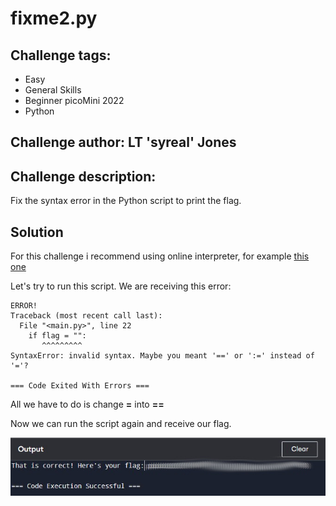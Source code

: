 # fixme2.py
## Challenge tags:
- Easy
- General Skills
- Beginner picoMini 2022
- Python

## Challenge author: LT 'syreal' Jones
## Challenge description:
Fix the syntax error in the Python script to print the flag.


## Solution
For this challenge i recommend using online interpreter, for example [this one](https://www.programiz.com/python-programming/online-compiler/)

Let's try to run this script. We are receiving this error:

~~~
ERROR!
Traceback (most recent call last):
  File "<main.py>", line 22
    if flag = "":
       ^^^^^^^^^
SyntaxError: invalid syntax. Maybe you meant '==' or ':=' instead of '='?

=== Code Exited With Errors ===
~~~
All we have to do is change **=** into **==**

Now we can run the script again and receive our flag.

![image missing?](./content/fixme2_py.jpg)
